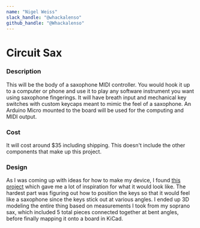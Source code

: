 ```yaml
---
name: "Nigel Weiss"
slack_handle: "@whackalenso"
github_handle: "@Whackalenso"
--- 
```


# Circuit Sax

<!-- Describe your board in 2-3 sentences. What are you making? What will it do? -->
### Description
This will be the body of a saxophone MIDI controller. You would hook it up to a computer or phone and use it to play any software instrument you want using saxophone fingerings. It will have breath input and mechanical key switches with custom keycaps meant to mimic the feel of a saxophone. An Arduino Micro mounted to the board will be used for the computing and MIDI output. 

<!-- How much is it going to cost? -->
### Cost
It will cost around $35 including shipping. This doesn't include the other components that make up this project.

### Design
<!-- Tell us a little bit about your design process. What were some challenges? What helped? ***Totally optional*** -->
As I was coming up with ideas for how to make my device, I found [this project](https://github.com/cardonabits/haxo-hw/tree/main) which gave me a lot of inspiration for what it would look like. The hardest part was figuring out how to position the keys so that it would feel like a saxophone since the keys stick out at various angles. I ended up 3D modeling the entire thing based on measurements I took from my soprano sax, which included 5 total pieces connected together at bent angles, before finally mapping it onto a board in KiCad.
